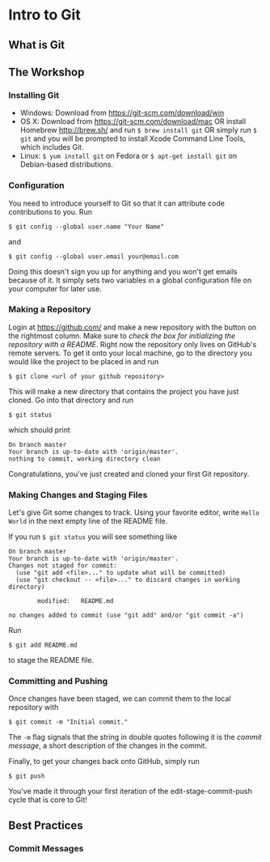 # Intro to Git
## What is Git 

## The Workshop
### Installing Git
- Windows: Download from https://git-scm.com/download/win
- OS X: Download from https://git-scm.com/download/mac OR
 install Homebrew http://brew.sh/ and run `$ brew install git` OR
 simply run `$ git` and you will be prompted to install Xcode Command Line Tools,
 which includes Git.
- Linux: `$ yum install git` on Fedora or `$ apt-get install git` on Debian-based distributions.

### Configuration
You need to introduce yourself to Git so that it can attribute code contributions to you. Run

`$ git config --global user.name "Your Name"`

and

`$ git config --global user.email your@email.com`

Doing this doesn't sign you up for anything and you won't get emails because of it.
It simply sets two variables in a global configuration file on your computer for later use.

### Making a Repository
Login at https://github.com/ and make a new repository with the button on the rightmost column.
Make sure to *check the box for initializing the repository with a README*.
Right now the repository only lives on GitHub's remote servers. To get it onto your local machine,
go to the directory you would like the project to be placed in and run
```
$ git clone <url of your github repository>
```
This will make a new directory that contains the project you have just cloned. Go into that directory
and run
```
$ git status
```
which should print
```
On branch master
Your branch is up-to-date with 'origin/master'.
nothing to commit, working directory clean
```
Congratulations, you've just created and cloned your first Git repository.

### Making Changes and Staging Files
Let's give Git some changes to track.
Using your favorite editor, write `Hello World` in the next empty line of the README file.

If you run `$ git status` you will see something like
```
On branch master
Your branch is up-to-date with 'origin/master'.
Changes not staged for commit:
  (use "git add <file>..." to update what will be committed)
  (use "git checkout -- <file>..." to discard changes in working directory)

        modified:   README.md

no changes added to commit (use "git add" and/or "git commit -a")
```
Run
```
$ git add README.md
```
to stage the README file.

### Committing and Pushing
Once changes have been staged, we can commit them to the local repository with 
```
$ git commit -m "Initial commit."
```
The `-m` flag signals that the string in double quotes following it is the *commit message*,
a short description of the changes in the commit.

Finally, to get your changes back onto GitHub, simply run
```
$ git push
```
You've made it through your first iteration of the edit-stage-commit-push cycle that is core to Git!

## Best Practices
### Commit Messages
